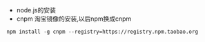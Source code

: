 - node.js的安装
- cnpm 淘宝镜像的安装,以后npm换成cnpm

```
npm install -g cnpm --registry=https://registry.npm.taobao.org
```
